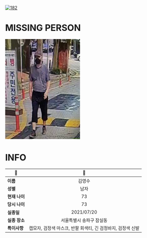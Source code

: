 [![182](https://img.shields.io/badge/%EC%8B%A4%EC%A2%85%EC%8B%A0%EA%B3%A0%EB%8A%94%20%EA%B5%AD%EB%B2%88%EC%97%86%EC%9D%B4-182-blue)](http://safe182.go.kr/index.do)

# MISSING PERSON

<img src="./missing_person.jpg">

# INFO

|🔑|💎|
|--|:--:|
|**이름**|김영수|
|**성별**|남자|
|**현재 나이**|73|
|**당시 나이**|73|
|**실종일**|2021/07/20|
|**실종 장소**|서울특별시 송파구 잠실동 |
|**특이사항**|캡모자, 검정색 마스크, 반팔 회색티, 긴 검정바지, 검정색 신발|
